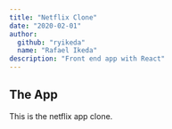 ```yaml
---
title: "Netflix Clone"
date: "2020-02-01"
author:
  github: "ryikeda"
  name: "Rafael Ikeda"
description: "Front end app with React"
---
```


## The App

This is the netflix app clone.
